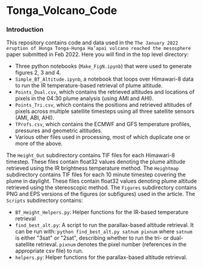 # Tonga_Volcano_Code

### Introduction
This repository contains code and data used in the `The January 2022 eruption of Hunga Tonga-Hunga Ha’apai volcano reached the mesosphere` paper submitted in Feb 2022.
Here you will find in the top level directory:
 - Three python notebooks (`Make_FigN.ipynb`) that were used to generate figures 2, 3 and 4.
 - `Simple_BT_Altitude.ipynb`, a notebook that loops over Himawari-8 data to run the IR temperature-based retrieval of plume altitude.
 - `Points_Dual.csv`, which contains the retrieved altitudes and locations of pixels in the 04:30 plume analysis (using AMI and AHI).
 - `Points_Tri.csv`, which contains the positions and retrieved altitudes of pixels across multiple satellite timesteps using all three satellite sensors (AMI, ABI, AHI).
 - `TProfs.csv`, which contains the ECMWF and GFS temperature profiles, pressures and geometric altitudes. 
 - Various other files used in processing, most of which duplicate one or more of the above.
 
The `Height_Out` subdirectory contains TIF files for each Himawari-8 timestep. These files contain float32 values denoting the plume altitude retrieved using the IR brightness temperature method.
The `Heightmap` subdirectory contains TIF files for each 10 minute timestep covering the plume in daylight. These files contain float32 values denoting plume altitude retrieved using the stereoscopic method.
The `Figures` subdirectory contains PNG and EPS versions of the figures (or subfigures) used in the article.
The `Scripts` subdirectory contains:
 - `BT_Height_Helpers.py`: Helper functions for the IR-based temperature retrieval
 - `find_best_alt.py`: A script to run the parallax-based altitude retrieval. It can be run with: `python find_best_alt.py satnum pixnum` where `satnum` is either "3sat" or "2sat", describing whether to run the tri- or dual-satellite retrieval. `pixnum` denotes the pixel number (references in the appropriate csv file) to run.
 - `helpers.py`: Helper functions for the parallax-based altitude retrieval.

